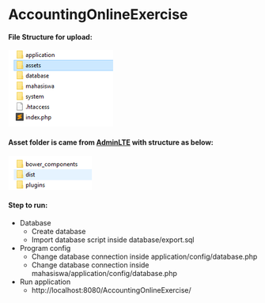 # AccountingOnlineExercise

#### File Structure for upload:
![File Structure](https://github.com/robbyrahmana/AccountingOnlineExercise/blob/master/README/file_stucture.PNG)

#### Asset folder is came from [AdminLTE](https://adminlte.io) with structure as below:
![Asset folder](https://github.com/robbyrahmana/AccountingOnlineExercise/blob/master/README/asset_content.PNG)

#### Step to run:
* Database
  * Create database
  * Import database script inside database/export.sql
* Program config
  * Change database connection inside application/config/database.php
  * Change database connection inside mahasiswa/application/config/database.php
* Run application
  * http://localhost:8080/AccountingOnlineExercise/

